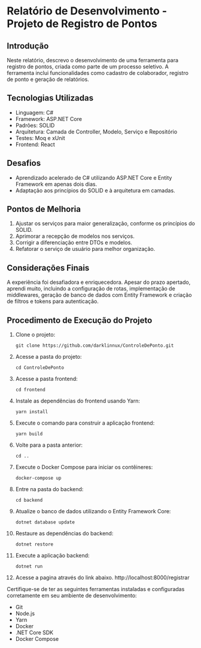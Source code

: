 # Relatório de Desenvolvimento - Projeto de Registro de Pontos

## Introdução
Neste relatório, descrevo o desenvolvimento de uma ferramenta para registro de pontos, criada como parte de um processo seletivo. A ferramenta inclui funcionalidades como cadastro de colaborador, registro de ponto e geração de relatórios.

## Tecnologias Utilizadas
- Linguagem: C#
- Framework: ASP.NET Core
- Padrões: SOLID
- Arquitetura: Camada de Controller, Modelo, Serviço e Repositório
- Testes: Moq e xUnit
- Frontend: React

## Desafios
- Aprendizado acelerado de C# utilizando ASP.NET Core e Entity Framework em apenas dois dias.
- Adaptação aos princípios do SOLID e à arquitetura em camadas.

## Pontos de Melhoria
1. Ajustar os serviços para maior generalização, conforme os princípios do SOLID.
2. Aprimorar a recepção de modelos nos serviços.
3. Corrigir a diferenciação entre DTOs e modelos.
4. Refatorar o serviço de usuário para melhor organização.

## Considerações Finais
A experiência foi desafiadora e enriquecedora. Apesar do prazo apertado, aprendi muito, incluindo a configuração de rotas, implementação de middlewares, geração de banco de dados com Entity Framework e criação de filtros e tokens para autenticação.

## Procedimento de Execução do Projeto

1. Clone o projeto:
   ```
   git clone https://github.com/darklinnux/ControleDePonto.git
   ```

2. Acesse a pasta do projeto:
   ```
   cd ControleDePonto
   ```

3. Acesse a pasta frontend:
   ```
   cd frontend
   ```

4. Instale as dependências do frontend usando Yarn:
   ```
   yarn install
   ```

5. Execute o comando para construir a aplicação frontend:
   ```
   yarn build
   ```

6. Volte para a pasta anterior:
   ```
   cd ..
   ```

7. Execute o Docker Compose para iniciar os contêineres:
   ```
   docker-compose up
   ```

8. Entre na pasta do backend:
   ```
   cd backend
   ```

9. Atualize o banco de dados utilizando o Entity Framework Core:
   ```
   dotnet database update
   ```

10. Restaure as dependências do backend:
    ```
    dotnet restore
    ```

11. Execute a aplicação backend:
    ```
    dotnet run
    ```
12. Acesse a pagina através do link abaixo.
    http://localhost:8000/registrar  

Certifique-se de ter as seguintes ferramentas instaladas e configuradas corretamente em seu ambiente de desenvolvimento:
- Git
- Node.js
- Yarn
- Docker
- .NET Core SDK
- Docker Compose
